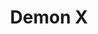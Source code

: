 ---
layout: credit-info
headerstatus: shunk-header
valid: 1
title: Demon X
iden: demonx
credits_weight: 13
thumbnail: /assets/img/credits-grid/demonx.jpg
image: /assets/img/credits-grid/opengraph/demonx.jpg
image_size: 3
category: credits
role: Composer
type: TV Series
imdb: http://www.imdb.com/title/tt5738090
genre: Horror
director: Matthew Campbell
writers: Jason Fisher
producers: Matthew Campbell
synopsis: Kidnapped at birth and raised in secrecy by the Church, Lilith is the most powerful exorcist in known existence.
---